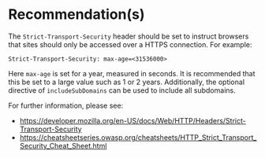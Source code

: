 # Recommendation(s)

The `Strict-Transport-Security` header should be set to instruct browsers that sites should only be accessed over a HTTPS connection. For example:

`Strict-Transport-Security: max-age=<31536000>`

Here `max-age` is set for a year, measured in seconds. It is recommended that this be set to a large value such as 1 or 2 years. Additionally, the optional directive of `includeSubDomains` can be used to include all subdomains.

For further information, please see:

- <https://developer.mozilla.org/en-US/docs/Web/HTTP/Headers/Strict-Transport-Security>
- <https://cheatsheetseries.owasp.org/cheatsheets/HTTP_Strict_Transport_Security_Cheat_Sheet.html>

